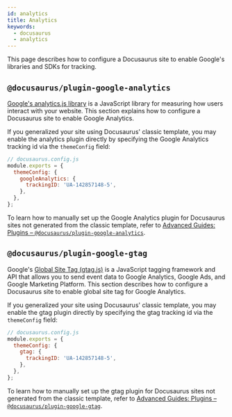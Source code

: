 ```yaml
---
id: analytics
title: Analytics
keywords:
  - docusaurus
  - analytics
---
```


This page describes how to configure a Docusaurus site to enable Google's libraries and SDKs for tracking.

## `@docusaurus/plugin-google-analytics`

[Google's analytics.js library](https://developers.google.com/analytics/devguides/collection/analyticsjs/) is a JavaScript library for measuring how users interact with your website. This section explains how to configure a Docusaurus site to enable Google Analytics.

If you generalized your site using Docusaurus' classic template, you may enable the analytics plugin directly by specifying the Google Analytics tracking id via the `themeConfig` field:

```js
// docusaurus.config.js
module.exports = {
  themeConfig: {
    googleAnalytics: {
      trackingID: 'UA-142857148-5',
    },
  },
};
```

To learn how to manually set up the Google Analytics plugin for Docusaurus sites not generated from the classic template, refer to [Advanced Guides: Plugins – `@docusaurus/plugin-google-analytics`](advanced-plugins.md#docusaurusplugin-google-analytics).

## `@docusaurus/plugin-google-gtag`

Google's [Global Site Tag (gtag.js)](https://developers.google.com/analytics/devguides/collection/gtagjs/) is a JavaScript tagging framework and API that allows you to send event data to Google Analytics, Google Ads, and Google Marketing Platform. This section describes how to configure a Docusaurus site to enable global site tag for Google Analytics.

If you generalized your site using Docusaurus' classic template, you may enable the gtag plugin directly by specifying the gtag tracking id via the `themeConfig` field:

```js
// docusaurus.config.js
module.exports = {
  themeConfig: {
    gtag: {
      trackingID: 'UA-142857148-5',
    },
  },
};
```

To learn how to manually set up the gtag plugin for Docusaurus sites not generated from the classic template, refer to [Advanced Guides: Plugins – `@docusaurus/plugin-google-gtag`](advanced-plugins.md#docusaurusplugin-google-gtag).
